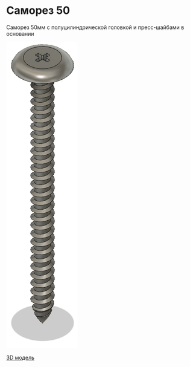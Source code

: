 # Саморез 50

Саморез 50мм с полуцилиндрической головкой и пресс-шайбами в основании

![Общий вид](35big.png)

[3D модель](35part.f3d)